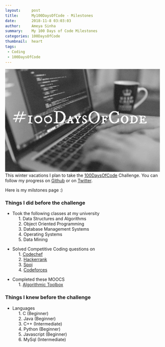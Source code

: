 ```yaml
---
layout:     post
title:      My100DaysOfCode - Milestones
date:       2018-11-8 03:03:03
author:     Ameya Sinha
summary:    My 100 Days of Code Milestones
categories: 100DaysOfCode
thumbnail:  heart
tags:
 - Coding
 - 100DaysOfCode
---
```

![Image of Microsoft][5]
This winter vacations I plan to take the [100DaysOfCode][1] Challenge. You can follow my progress on [Github][2] or on [Twitter][3].

Here is my milstones page :)

### Things I did before the challenge
* Took the following classes at my university  
&nbsp;&nbsp;&nbsp;&nbsp; 1. Data Structures and Algorithms   
&nbsp;&nbsp;&nbsp;&nbsp; 2. Object Oriented Programming  
&nbsp;&nbsp;&nbsp;&nbsp; 3. Database Management Systems  
&nbsp;&nbsp;&nbsp;&nbsp; 4. Operating Systems  
&nbsp;&nbsp;&nbsp;&nbsp; 5. Data Mining  

* Solved Competitive Coding questions on  
&nbsp;&nbsp;&nbsp;&nbsp; 1. [Codechef](https://www.codechef.com/users/ameyanator)  
&nbsp;&nbsp;&nbsp;&nbsp; 2. [Hackerrank](https://www.hackerrank.com/ameyanator)  
&nbsp;&nbsp;&nbsp;&nbsp; 3. [Spoj](https://www.spoj.com/users/ameyanator)  
&nbsp;&nbsp;&nbsp;&nbsp; 4. [Codeforces](https://codeforces.com/profile/ameyanator)

* Completed these MOOCS  
&nbsp;&nbsp;&nbsp;&nbsp; 1. [Algorithmic Toolbox][4]  

### Things I knew before the challenge
* Languages  
&nbsp;&nbsp;&nbsp;&nbsp; 1. C (Beginner)  
&nbsp;&nbsp;&nbsp;&nbsp; 2. Java (Beginner)  
&nbsp;&nbsp;&nbsp;&nbsp; 3. C++ (Intermediate)  
&nbsp;&nbsp;&nbsp;&nbsp; 4. Python (Beginner)  
&nbsp;&nbsp;&nbsp;&nbsp; 5. Javascript (Beginner)  
&nbsp;&nbsp;&nbsp;&nbsp; 6. MySql (Intermediate)  

[1]: https://www.100daysofcode.com/
[2]: https://github.com/ameyanator/100-days-of-code/blob/master/log.md
[3]: https://twitter.com/luva1900
[4]: https://www.coursera.org/account/accomplishments/certificate/TRWXN55FQFQ4
[5]: /images/100DaysOfCode.jpg
